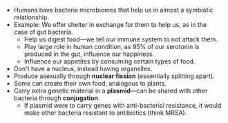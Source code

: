 - Humans have bacteria microbiomes that help us in almost a symbiotic relationship.
- Example: We offer shelter in exchange for them to help us, as in the case of gut bacteria.
	- Help us digest food—we tell our immune system to not attack them. 
	- Play large role in human condition, as 95% of our serotonin is produced in the gut, influence our happiness.
	- Influence our appetites by consuming certain types of food.
- Don't have a nucleus, instead having organelles. 
- Produce asexually through **nuclear fission** (essentially splitting apart).
- Some can create their own food, analogous to plants. 
- Carry extra genetic material in a **plasmid**—can be shared with other bacteria through **conjugation**.
	- If plasmid were to carry genes with anti-bacterial resistance, it would make other bacteria resistant to antibiotics (think MRSA).